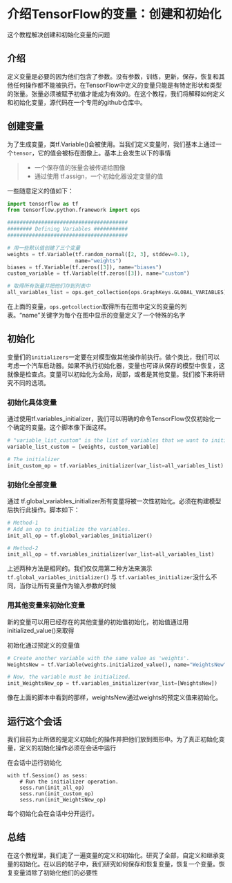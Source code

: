 # 介绍TensorFlow的变量：创建和初始化

这个教程解决创建和初始化变量的问题

## 介绍

定义变量是必要的因为他们包含了参数。没有参数，训练，更新，保存，恢复和其他任何操作都不能被执行。在TensorFlow中定义的变量只能是有特定形状和类型的张量。张量必须被赋予初值才能成为有效的。在这个教程，我们将解释如何定义和初始化变量，源代码在一个专用的github仓库中。

## 创建变量

为了生成变量，类tf.Variable()会被使用。当我们定义变量时，我们基本上通过一个`tensor`，它的值会被标在图像上。基本上会发生以下的事情

> - 一个保存值的张量会被传递给图像
> - 通过使用 tf.assign，一个初始化器设定变量的值

一些随意定义的值如下：

```python
import tensorflow as tf
from tensorflow.python.framework import ops

#######################################
######## Defining Variables ###########
#######################################

# 用一些默认值创建了三个变量
weights = tf.Variable(tf.random_normal([2, 3], stddev=0.1),
                      name="weights")
biases = tf.Variable(tf.zeros([3]), name="biases")
custom_variable = tf.Variable(tf.zeros([3]), name="custom")

# 取得所有张量并把他们存到列表中
all_variables_list = ops.get_collection(ops.GraphKeys.GLOBAL_VARIABLES)
```

在上面的变量，`ops.getcollection`取得所有在图中定义的变量的列表。“name”关键字为每个在图中显示的变量定义了一个特殊的名字

## 初始化

变量们的`initializers`一定要在对模型做其他操作前执行。做个类比，我们可以考虑一个汽车启动器。如果不执行初始化器，变量也可译从保存的模型中恢复，这就像是检查点。变量可以初始化为全局，局部，或者是其他变量。我们接下来将研究不同的选项。

### 初始化具体变量

通过使用tf.variables_initializer，我们可以明确的命令TensorFlow仅仅初始化一个确定的变量。这个脚本像下面这样。

```python
# "variable_list_custom" is the list of variables that we want to initialize.
variable_list_custom = [weights, custom_variable]

# The initializer
init_custom_op = tf.variables_initializer(var_list=all_variables_list)
```

### 初始化全部变量

通过 tf.global_variables_initializer所有变量将被一次性初始化。必须在构建模型后执行此操作。脚本如下：

```python
# Method-1
# Add an op to initialize the variables.
init_all_op = tf.global_variables_initializer()

# Method-2
init_all_op = tf.variables_initializer(var_list=all_variables_list)
```

上述两种方法是相同的。我们仅仅用第二种方法来演示`tf.global_variables_initializer()` 与 `tf.variables_initializer`没什么不同，当你让所有变量作为输入参数的时候

### 用其他变量来初始化变量

新的变量可以用已经存在的其他变量的初始值初始化，初始值通过用initialized_value()来取得

初始化通过预定义的变量值

```python
# Create another variable with the same value as 'weights'.
WeightsNew = tf.Variable(weights.initialized_value(), name="WeightsNew")

# Now, the variable must be initialized.
init_WeightsNew_op = tf.variables_initializer(var_list=[WeightsNew])
```

像在上面的脚本中看到的那样，weightsNew通过weights的预定义值来初始化。

## 运行这个会话

我们目前为止所做的是定义初始化的操作并把他们放到图形中。为了真正初始化变量，定义的初始化操作必须在会话中运行

在会话中运行初始化

```
with tf.Session() as sess:
    # Run the initializer operation.
    sess.run(init_all_op)
    sess.run(init_custom_op)
    sess.run(init_WeightsNew_op)
```

每个初始化会在会话中分开运行。

## 总结

在这个教程里，我们走了一遍变量的定义和初始化。研究了全部，自定义和继承变量的初始化。在以后的帖子中，我们研究如何保存和恢复变量，恢复一个变量。恢复变量消除了初始化他们的必要性

